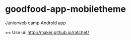 goodfood-app-mobiletheme
========================

Juniorweb camp
Android app

==
Use ui: http://maker.github.io/ratchet/
